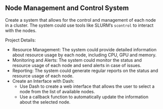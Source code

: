 ## Node Management and Control System

Create a system that allows for the control and management of each node in a cluster. The system could use tools like SLURM’s ```scontrol``` to interact with the nodes.

Project Details:

- Resource Management: The system could provide detailed information about resource usage by each node, including CPU, GPU and memory.
- Monitoring and Alerts: The system could monitor the status and resource usage of each node and send alerts in case of issues.
- Reporting: The system could generate regular reports on the status and resource usage of each node.
- Create an Interface with Dash:
  - Use Dash to create a web interface that allows the user to select a node from the list of available nodes.
  - Use a callback function to automatically update the information about the selected node.
